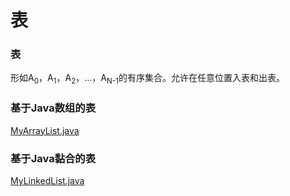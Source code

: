 # 表

### 表

形如A<sub>0</sub>，A<sub>1</sub>，A<sub>2</sub>，…，A<sub>N-1</sub>的有序集合。允许在任意位置入表和出表。

### 基于Java数组的表

[MyArrayList.java](http://users.cs.fiu.edu/~weiss/dsaajava3/code/MyArrayList.java)

### 基于Java黏合的表

[MyLinkedList.java](http://users.cs.fiu.edu/~weiss/dsaajava3/code/MyLinkedList.java)
